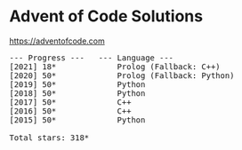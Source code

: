 # Advent of Code Solutions

https://adventofcode.com

<pre>
--- Progress ---   --- Language ---
[2021] 18*             Prolog (Fallback: C++)
[2020] 50*             Prolog (Fallback: Python)
[2019] 50*             Python
[2018] 50*             Python
[2017] 50*             C++
[2016] 50*             C++
[2015] 50*             Python

Total stars: 318*
</pre>
